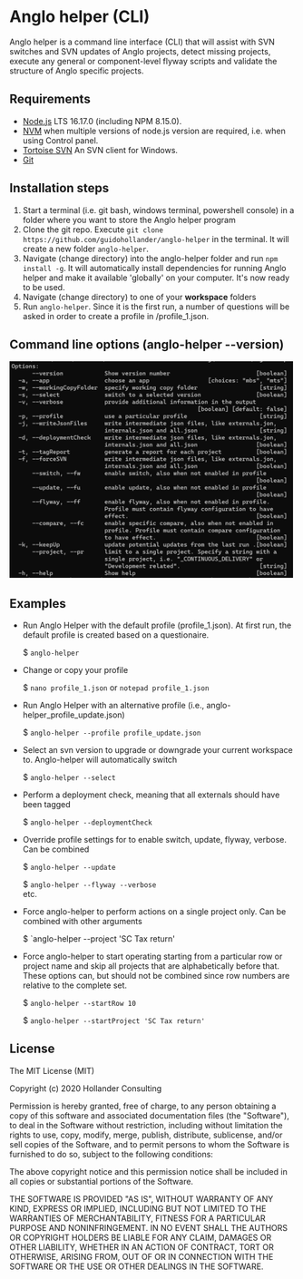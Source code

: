 # Anglo helper (CLI)

Anglo helper is a command line interface (CLI) that will assist with SVN switches and SVN updates of Anglo projects, detect missing projects, execute any general or component-level flyway scripts and validate the structure of Anglo specific projects.

## Requirements

* [Node.js](https://nodejs.org/dist/v16.17.0/node-v16.17.0-x64.msi) LTS 16.17.0 (including NPM 8.15.0).
* [NVM](https://4geeks.com/how-to/nvm-install-windows) when multiple versions of node.js version are required, i.e. when using Control panel.
* [Tortoise SVN](https://tortoisesvn.net/downloads.html) An SVN client for Windows.
* [Git](https://git-scm.com/)

## Installation steps

1. Start a terminal (i.e. git bash, windows terminal, powershell console) in a folder where you want to store the Anglo helper program 
2. Clone the git repo. Execute `git clone https://github.com/guidohollander/anglo-helper` in the terminal. It will create a new folder `anglo-helper`.
3. Navigate (change directory) into the anglo-helper folder and run `npm install -g`. It will automatically install dependencies for running Anglo helper and make it available 'globally' on your computer. It's now ready to be used.
4. Navigate (change directory) to one of your **workspace** folders
5. Run `anglo-helper`. Since it is the first run, a number of questions will be asked in order to create a profile in <workspace>/profile_1.json.

## Command line options (anglo-helper --version)

<img src="https://raw.githubusercontent.com/guidohollander/anglo-helper/master/doc/help.png" alt="help" width="500"/>

## Examples

* Run Anglo Helper with the default profile (profile_1.json). At first run, the default profile is created based on a questionaire.

    $ `anglo-helper`
    
* Change or copy your profile
    
    $ `nano profile_1.json` or `notepad profile_1.json`

* Run Anglo Helper with an alternative profile (i.e., anglo-helper_profile_update.json)

    $ `anglo-helper --profile profile_update.json`

* Select an svn version to upgrade or downgrade your current workspace to. Anglo-helper will automatically switch

    $ `anglo-helper --select`

* Perform a deployment check, meaning that all externals should have been tagged

    $ `anglo-helper --deploymentCheck`
    
* Override profile settings for to enable switch, update, flyway, verbose. Can be combined

    $ `anglo-helper --update`

    $ `anglo-helper --flyway --verbose`    
    etc.
    
* Force anglo-helper to perform actions on a single project only. Can be combined with other arguments

    $ `anglo-helper --project 'SC Tax return'
    
* Force anglo-helper to start operating starting from a particular row or project name and skip all projects that are alphabetically before that. These options can, but should not be combined since row numbers are relative to the complete set.

    $ `anglo-helper --startRow 10`
    
    $ `anglo-helper --startProject 'SC Tax return'`
    
## License

The MIT License (MIT)

Copyright (c) 2020 Hollander Consulting

Permission is hereby granted, free of charge, to any person obtaining a copy of this software and associated documentation files (the "Software"), to deal in the Software without restriction, including without limitation the rights to use, copy, modify, merge, publish, distribute, sublicense, and/or sell copies of the Software, and to permit persons to whom the Software is furnished to do so, subject to the following conditions:

The above copyright notice and this permission notice shall be included in all copies or substantial portions of the Software.

THE SOFTWARE IS PROVIDED "AS IS", WITHOUT WARRANTY OF ANY KIND, EXPRESS OR IMPLIED, INCLUDING BUT NOT LIMITED TO THE WARRANTIES OF MERCHANTABILITY, FITNESS FOR A PARTICULAR PURPOSE AND NONINFRINGEMENT. IN NO EVENT SHALL THE AUTHORS OR COPYRIGHT HOLDERS BE LIABLE FOR ANY CLAIM, DAMAGES OR OTHER LIABILITY, WHETHER IN AN ACTION OF CONTRACT, TORT OR OTHERWISE, ARISING FROM, OUT OF OR IN CONNECTION WITH THE SOFTWARE OR THE USE OR OTHER DEALINGS IN THE SOFTWARE.
